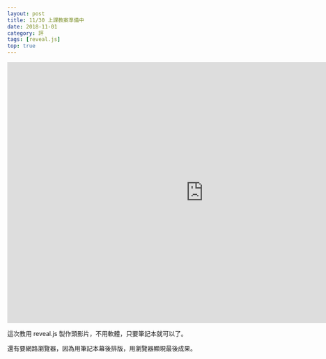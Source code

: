 ```yaml
---
layout: post
title: 11/30 上課教案準備中
date: 2018-11-01
category: 評
tags: [reveal.js]
top: true
---
```


<iframe src="https://doltegg.github.io/egg/demonstration.html" width="900" height="600" frameborder="0"></iframe>

<!--more-->
這次教用 reveal.js 製作頭影片，不用軟體，只要筆記本就可以了。

還有要網路瀏覽器，因為用筆記本幕後排版，用瀏覽器顯現最後成果。
